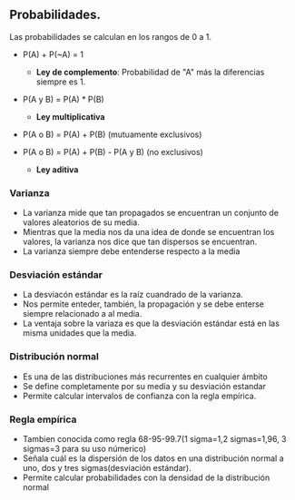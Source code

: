 ## Probabilidades.

Las probabilidades se calculan en los rangos de 0 a 1.

- P(A) + P(~A) = 1 
    - **Ley de complemento**: Probabilidad de "A" más la diferencias siempre es 1.

- P(A y B) = P(A) * P(B)
    - **Ley multiplicativa**

- P(A o B) = P(A) + P(B) (mutuamente exclusivos)
- P(A o B) = P(A) + P(B) - P(A y B) (no exclusivos)
    - **Ley aditiva**


### Varianza
- La varianza mide que tan propagados se encuentran un conjunto de valores aleatorios de su media.
- Mientras que la media nos da una idea de donde se encuentran los valores, la varianza nos dice que tan dispersos se encuentran.
- La varianza siempre debe entenderse respecto a la media

### Desviación estándar

- La desviacón estándar es la raíz cuandrado de la varianza.
- Nos permite enteder, también, la propagación y se debe enterse siempre relacionado a al media.
- La ventaja sobre la variaza es que la desviación estándar está en las misma unidades que la media.

### Distribución normal

- Es una de las distribuciones más recurrentes en cualquier ámbito
- Se define completamente por su media y su desviación estandar
- Permite calcular intervalos de confianza con la regla empírica.

### Regla empírica

- Tambien conocida como regla 68-95-99.7(1 sigma=1,2 sigmas=1,96, 3 sigmas=3 para su uso númerico)
- Señala cuál es la dispersión de los datos en una distribución normal a uno, dos y tres sigmas(desviación estándar).
- Permite calcular probabilidades con la densidad de la distribución normal


